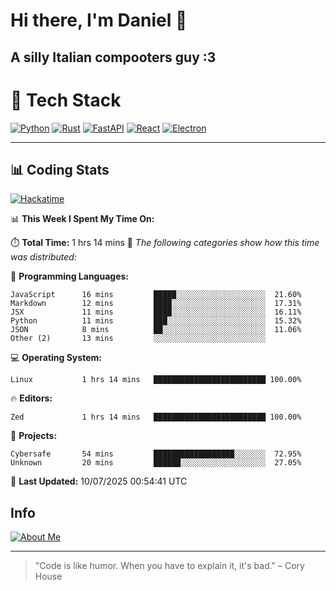 # Hi there, I'm Daniel 👋

## A silly Italian compooters guy :3

# 🚀 Tech Stack

[![Python](https://img.shields.io/badge/Python-3.13%2B-blue?style=for-the-badge&logo=python&logoColor=white)](https://www.python.org/)
[![Rust](https://img.shields.io/badge/Rust-1.87%2B-black?style=for-the-badge&logo=rust&logoColor=white)](https://www.rust-lang.org/)
[![FastAPI](https://img.shields.io/badge/FastAPI-0.110.0%2B-green?style=for-the-badge&logo=fastapi&logoColor=white)](https://fastapi.tiangolo.com/)
[![React](https://img.shields.io/badge/React-19.1.0%2B-blue?style=for-the-badge&logo=react&logoColor=white)](https://react.dev/)
[![Electron](https://img.shields.io/badge/Electron-36.2.0%2B-dark?style=for-the-badge&logo=electron&logoColor=white)](https://www.electronjs.org/)

---

## 📊 Coding Stats

[![Hackatime](https://img.shields.io/badge/Hackatime-Hack%20Club-orange?style=for-the-badge&logo=wakatime&logoColor=white)](https://hackatime.hackclub.com)

<!--START_SECTION:waka-->
📊 **This Week I Spent My Time On:**

⏱️ **Total Time:** 1 hrs 14 mins
📝 *The following categories show how this time was distributed:*

💬 **Programming Languages:**
```text
JavaScript      16 mins         █████░░░░░░░░░░░░░░░░░░░░  21.60%
Markdown        12 mins         ████░░░░░░░░░░░░░░░░░░░░░  17.31%
JSX             11 mins         ████░░░░░░░░░░░░░░░░░░░░░  16.11%
Python          11 mins         ███░░░░░░░░░░░░░░░░░░░░░░  15.32%
JSON            8 mins          ██░░░░░░░░░░░░░░░░░░░░░░░  11.06%
Other (2)       13 mins         ░░░░░░░░░░░░░░░░░░░░░░░░░
```

💻 **Operating System:**
```text
Linux           1 hrs 14 mins   █████████████████████████ 100.00%
```

🔥 **Editors:**
```text
Zed             1 hrs 14 mins   █████████████████████████ 100.00%
```

📁 **Projects:**
```text
Cybersafe       54 mins         ██████████████████░░░░░░░  72.95%
Unknown         20 mins         ██████░░░░░░░░░░░░░░░░░░░  27.05%
```

📅 **Last Updated:** 10/07/2025 00:54:41 UTC

<!--END_SECTION:waka-->


## Info
[![About Me](https://img.shields.io/badge/About--Me-black?style=for-the-badge&logo=numpy&logoColor=white)](https://danielscos.github.io/about_me)

---

> "Code is like humor. When you have to explain it, it's bad." – Cory House

